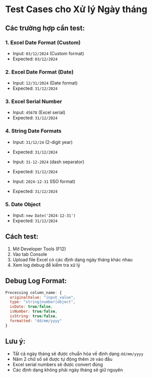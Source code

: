 # Test Cases cho Xử lý Ngày tháng

## Các trường hợp cần test:

### 1. Excel Date Format (Custom)

- Input: `03/12/2024` (Custom format)
- Expected: `03/12/2024`

### 2. Excel Date Format (Date)

- Input: `12/31/2024` (Date format)
- Expected: `31/12/2024`

### 3. Excel Serial Number

- Input: `45678` (Excel serial)
- Expected: `31/12/2024`

### 4. String Date Formats

- Input: `31/12/24` (2-digit year)
- Expected: `31/12/2024`

- Input: `31-12-2024` (dash separator)
- Expected: `31/12/2024`

- Input: `2024-12-31` (ISO format)
- Expected: `31/12/2024`

### 5. Date Object

- Input: `new Date('2024-12-31')`
- Expected: `31/12/2024`

## Cách test:

1. Mở Developer Tools (F12)
2. Vào tab Console
3. Upload file Excel có các định dạng ngày tháng khác nhau
4. Xem log debug để kiểm tra xử lý

## Debug Log Format:

```javascript
Processing column_name: {
  originalValue: "input_value",
  type: "string|number|object",
  isDate: true/false,
  isNumber: true/false,
  isString: true/false,
  formatted: "dd/mm/yyyy"
}
```

## Lưu ý:

- Tất cả ngày tháng sẽ được chuẩn hóa về định dạng `dd/mm/yyyy`
- Năm 2 chữ số sẽ được tự động thêm `20` vào đầu
- Excel serial numbers sẽ được convert đúng
- Các định dạng không phải ngày tháng sẽ giữ nguyên
